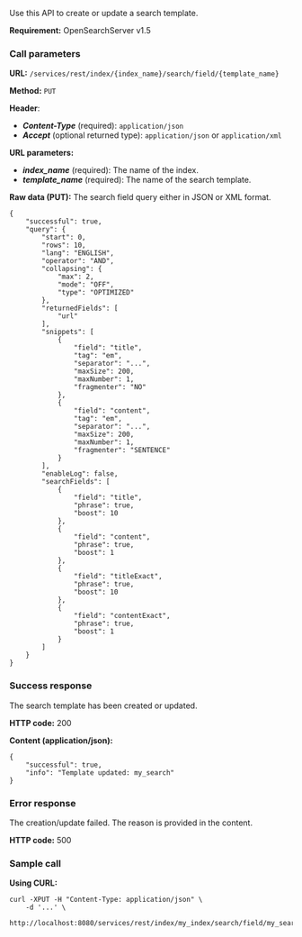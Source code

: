 Use this API to create or update a search template.

**Requirement:** OpenSearchServer v1.5

### Call parameters

**URL:** ```/services/rest/index/{index_name}/search/field/{template_name}```

**Method:** ```PUT```

**Header**:
- _**Content-Type**_ (required): ```application/json```
- _**Accept**_ (optional returned type): ```application/json``` or ```application/xml```

**URL parameters:**
- _**index_name**_ (required): The name of the index.
- _**template_name**_ (required): The name of the search template.

**Raw data (PUT):**
The search field query either in JSON or XML format.

    {
        "successful": true,
        "query": {
            "start": 0,
            "rows": 10,
            "lang": "ENGLISH",
            "operator": "AND",
            "collapsing": {
                "max": 2,
                "mode": "OFF",
                "type": "OPTIMIZED"
            },
            "returnedFields": [
                "url"
            ],
            "snippets": [
                {
                    "field": "title",
                    "tag": "em",
                    "separator": "...",
                    "maxSize": 200,
                    "maxNumber": 1,
                    "fragmenter": "NO"
                },
                {
                    "field": "content",
                    "tag": "em",
                    "separator": "...",
                    "maxSize": 200,
                    "maxNumber": 1,
                    "fragmenter": "SENTENCE"
                }
            ],
            "enableLog": false,
            "searchFields": [
                {
                    "field": "title",
                    "phrase": true,
                    "boost": 10
                },
                {
                    "field": "content",
                    "phrase": true,
                    "boost": 1
                },
                {
                    "field": "titleExact",
                    "phrase": true,
                    "boost": 10
                },
                {
                    "field": "contentExact",
                    "phrase": true,
                    "boost": 1
                }
            ]
        }
    }
    

### Success response
The search template has been created or updated.

**HTTP code:**
200

**Content (application/json):**

    {
        "successful": true,
        "info": "Template updated: my_search"
    }
    

### Error response

The creation/update failed. The reason is provided in the content.

**HTTP code:**
500

### Sample call

**Using CURL:**

    curl -XPUT -H "Content-Type: application/json" \
        -d '...' \
        http://localhost:8080/services/rest/index/my_index/search/field/my_search
    